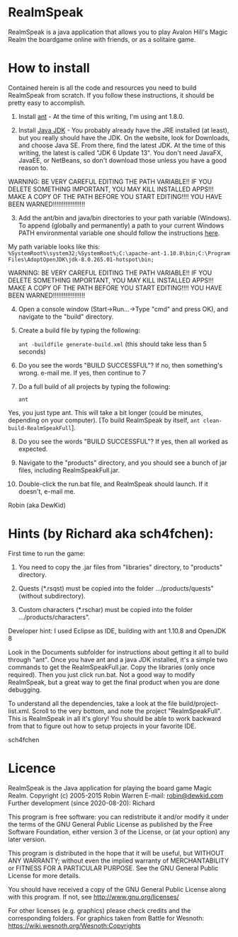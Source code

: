 # RealmSpeak

RealmSpeak is a java application that allows you to play Avalon Hill's Magic Realm the boardgame online with friends,
or as a solitaire game.

# How to install

Contained herein is all the code and resources you need to build RealmSpeak from scratch.  If you follow these instructions, it should be pretty easy to accomplish.

1.  Install [ant](http://ant.apache.org/) - At the time of this writing, I'm using ant 1.8.0.

2.  Install [Java JDK](https://www.oracle.com/java/technologies/downloads/) - You probably already have the JRE installed (at least), but you really should have the JDK.  On the website, look for Downloads, and choose Java SE.  From there, find the latest JDK.  At the time of this writing, the latest is called "JDK 6 Update 13".  You don't need JavaFX, JavaEE, or NetBeans, so don't download those unless you have a good reason to.

WARNING:  BE VERY CAREFUL EDITING THE PATH VARIABLE!!  IF YOU DELETE SOMETHING IMPORTANT, YOU MAY KILL INSTALLED APPS!!!  MAKE A COPY OF THE PATH BEFORE YOU START EDITING!!!!  YOU HAVE BEEN WARNED!!!!!!!!!!!!!!!!!!

3.  Add the ant/bin and java/bin directories to your path variable (Windows). To append (globally and permanently) a path to your current Windows PATH environmental variable one should follow the instructions [here](https://www.java.com/en/download/help/path.html).

  My path variable looks like this: `%SystemRoot%\system32;%SystemRoot%;C:\apache-ant-1.10.8\bin;C:\Program Files\AdoptOpenJDK\jdk-8.0.265.01-hotspot\bin;`

WARNING:  BE VERY CAREFUL EDITING THE PATH VARIABLE!!  IF YOU DELETE SOMETHING IMPORTANT, YOU MAY KILL INSTALLED APPS!!!  MAKE A COPY OF THE PATH BEFORE YOU START EDITING!!!!  YOU HAVE BEEN WARNED!!!!!!!!!!!!!!!!!!

4.  Open a console window (Start->Run...->Type "cmd" and press OK), and navigate to the "build" directory.

5.  Create a build file by typing the following:

	`ant -buildfile generate-build.xml` (this should take less than 5 seconds)

6.  Do you see the words "BUILD SUCCESSFUL"?  If no, then something's wrong.  e-mail me.  If yes, then continue to 7

7.  Do a full build of all projects by typing the following:

	`ant`

  Yes, you just type ant. This will take a bit longer (could be minutes, depending on your computer). [To build RealmSpeak by itself, `ant clean-build-RealmSpeakFull`].

8. Do you see the words "BUILD SUCCESSFUL"?  If yes, then all worked as expected.

9. Navigate to the "products" directory, and you should see a bunch of jar files, including RealmSpeakFull.jar.

10. Double-click the run.bat file, and RealmSpeak should launch.  If it doesn't, e-mail me.


Robin (aka DewKid)


# Hints (by Richard aka sch4fchen):

First time to run the game:
1. You need to copy the .jar files from "libraries" directory, to "products" directory.

2. Quests (*.rsqst) must be copied into the folder .../products/quests" (without subdirectory).

3. Custom characters (*.rschar) must be copied into the folder .../products/characters".

Developer hint: I used Eclipse as IDE, building with ant 1.10.8 and OpenJDK 8

Look in the Documents subfolder for instructions about getting it all to build through "ant".
Once you have ant and a java JDK installed, it's a simple two commands to get the RealmSpeakFull.jar.
Copy the libraries (only once required). Then you just click run.bat.
Not a good way to modify RealmSpeak, but a great way to get the final product when you are done debugging.

To understand all the dependencies, take a look at the file build/project-list.xml. Scroll to the very bottom,
and note the project "RealmSpeakFull". This is RealmSpeak in all it's glory! You should be able to work backward
from that to figure out how to setup projects in your favorite IDE.

sch4fchen


# Licence

RealmSpeak is the Java application for playing the board game Magic Realm.
Copyright (c) 2005-2015 Robin Warren
E-mail: robin@dewkid.com
Further development (since 2020-08-20): Richard

This program is free software: you can redistribute it and/or modify it under the terms of the GNU General Public License as published by the Free Software Foundation, either version 3 of the License, or (at your option) any later version.

This program is distributed in the hope that it will be useful, but WITHOUT ANY WARRANTY; without even the implied warranty of MERCHANTABILITY or FITNESS FOR A PARTICULAR PURPOSE. See the GNU General Public License for more details.

You should have received a copy of the GNU General Public License along with this program. If not, see
http://www.gnu.org/licenses/

For other licenses (e.g. graphics) please check credits and the corresponding folders.
For graphics taken from Battle for Wesnoth: https://wiki.wesnoth.org/Wesnoth:Copyrights